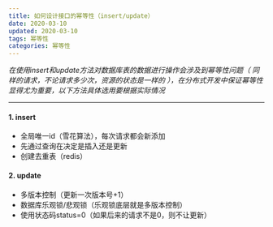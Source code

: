 ```yaml
---
title: 如何设计接口的幂等性（insert/update）
date: 2020-03-10 
updated: 2020-03-10
tags: 幂等性
categories: 幂等性
---
```


 *在使用insert和update方法对数据库表的数据进行操作会涉及到幂等性问题（ 同样的请求，不论请求多少次，资源的状态是一样的 ），在分布式开发中保证幂等性显得尤为重要，以下方法具体选用要根据实际情况*

<!-- more -->

---

#### 1. insert
- 全局唯一id（雪花算法），每次请求都会新添加
- 先通过查询在决定是插入还是更新
- 创建去重表（redis）
#### 2. update
- 多版本控制（更新一次版本号+1）
- 数据库乐观锁/悲观锁（乐观锁底层就是多版本控制）
- 使用状态码status=0（如果后来的请求不是0，则不让更新）
